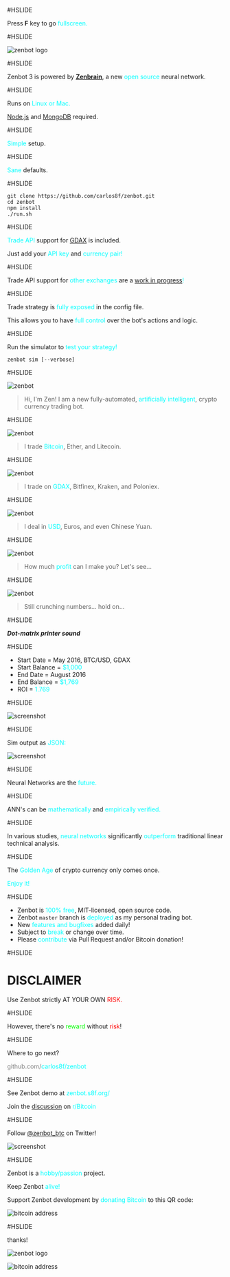 #HSLIDE

Press **F** key to go <span style="color:cyan">fullscreen.</span>

#HSLIDE

![zenbot logo](https://rawgit.com/carlos8f/zenbot/master/assets/zenbot_3_logo.png)

#HSLIDE

Zenbot 3 is powered by <span style="color:cyan">[**Zenbrain**](https://github.com/carlos8f/zenbrain)</span>, a new <span style="color:cyan">open source</span> neural network.

#HSLIDE

Runs on <span style="color:cyan">Linux or Mac.</span>

[Node.js](https://nodejs.org) and [MongoDB](https://mongodb.com) required.

#HSLIDE

<span style="color:cyan">Simple</span> setup.

#HSLIDE

<span style="color:cyan">Sane</span> defaults.

#HSLIDE

```
git clone https://github.com/carlos8f/zenbot.git
cd zenbot
npm install
./run.sh
```

#HSLIDE

<span style="color:cyan">Trade API</span> support for [GDAX](https://gdax.com/) is included.

Just add your <span style="color:cyan">API key</span> and <span style="color:cyan">currency pair!</span>

#HSLIDE

Trade API support for <span style="color:cyan">other exchanges</span> are a <span style="color:cyan">[work in progress](https://github.com/carlos8f/zenbot/issues)!</span>

#HSLIDE

Trade strategy is <span style="color:cyan">fully exposed</span> in the config file.

This allows you to have <span style="color:cyan">full control</span> over the bot's actions and logic.

#HSLIDE

Run the simulator to <span style="color:cyan">test your strategy!</span>

```
zenbot sim [--verbose]
```
#HSLIDE

![zenbot](https://rawgit.com/carlos8f/zenbot/master/assets/zenbot_square.png)

> Hi, I'm Zen! I am a new fully-automated, <span style="color:cyan">artificially intelligent</span>, crypto currency trading bot.

#HSLIDE

![zenbot](https://rawgit.com/carlos8f/zenbot/master/assets/zenbot_square.png)

> I trade <span style="color:cyan">Bitcoin</span>, Ether, and Litecoin.

#HSLIDE

![zenbot](https://rawgit.com/carlos8f/zenbot/master/assets/zenbot_square.png)

> I trade on <span style="color:cyan">GDAX</span>, Bitfinex, Kraken, and Poloniex.

#HSLIDE

![zenbot](https://rawgit.com/carlos8f/zenbot/master/assets/zenbot_square.png)

> I deal in <span style="color:cyan">USD</span>, Euros, and even Chinese Yuan.

#HSLIDE

![zenbot](https://rawgit.com/carlos8f/zenbot/master/assets/zenbot_square.png)

> How much <span style="color:cyan">profit</span> can I make you? Let's see...

#HSLIDE

![zenbot](https://rawgit.com/carlos8f/zenbot/master/assets/zenbot_square.png)

> Still crunching numbers... hold on...

#HSLIDE

_***Dot-matrix printer sound***_

#HSLIDE

- Start Date = May 2016, BTC/USD, GDAX
- Start Balance = <span style="color:cyan">$1,000</span>
- End Date = August 2016
- End Balance = <span style="color:cyan">$1,769</span>
- ROI = <span style="color:cyan">1.769</span>

#HSLIDE

![screenshot](https://cloud.githubusercontent.com/assets/106763/17820631/94c99a20-6602-11e6-8175-39b71c6a085e.png)

#HSLIDE

Sim output as <span style="color:cyan">JSON:</span>

![screenshot](https://rawgit.com/carlos8f/zenbot/master/assets/zenbot_3_json_screenshot.png)

#HSLIDE

Neural Networks are the <span style="color:cyan">future.</span>

#HSLIDE

ANN's can be <span style="color:cyan">mathematically</span> and <span style="color:cyan">empirically verified.</span>

#HSLIDE

In various studies, <span style="color:cyan">neural networks</span> significantly <span style="color:cyan">outperform</span> traditional linear technical analysis.

#HSLIDE

The <span style="color:cyan">Golden Age</span> of crypto currency only comes once.

<span style="color:cyan">Enjoy it!</span>

#HSLIDE

- Zenbot is <span style="color:cyan">100% free</span>, MIT-licensed, open source code.
- Zenbot `master` branch is <span style="color:cyan">deployed</span> as my personal trading bot.
- New <span style="color:cyan">features and bugfixes</span> added daily!
- Subject to <span style="color:cyan">break</span> or change over time.
- Please <span style="color:cyan">contribute</span> via Pull Request and/or Bitcoin donation!

#HSLIDE

# DISCLAIMER

Use Zenbot strictly AT YOUR OWN <span style="color:red">RISK.</span>

#HSLIDE

However, there's no <span style="color:lime">reward</span> without <span style="color:red">risk</span>!

#HSLIDE

Where to go next?

<span style="color:grey">github.com/</span><span style="color:cyan">carlos8f/</span><span style="color:cyan">zenbot</span>

#HSLIDE

See Zenbot demo at <span style="color:cyan">zenbot</span><span style="color:cyan">.s8f.org/</span>

Join the [discussion](https://www.reddit.com/r/Bitcoin/comments/4xqo8q/announcing_zenbot_3_your_new_btcethltc_trading/) on <span style="color:cyan">r/Bitcoin</span>

#HSLIDE

Follow [@zenbot_btc](https://twitter.com/zenbot_btc) on Twitter!

![screenshot](https://rawgit.com/carlos8f/zenbot/master/assets/zenbot_3_twitter_screenshot.png)

#HSLIDE

Zenbot is a <span style="color:cyan">hobby/passion</span> project.

Keep Zenbot <span style="color:cyan">alive!</span>

Support Zenbot development by <span style="color:cyan">donating Bitcoin</span> to this QR code:

![bitcoin address](https://s8f.org/files/bitcoin.png)

#HSLIDE

thanks!

![zenbot logo](https://rawgit.com/carlos8f/zenbot/master/assets/zenbot_3_logo.png)

![bitcoin address](https://s8f.org/files/bitcoin.png)
